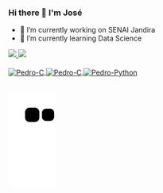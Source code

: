 ### Hi there 👋 I'm José

- 🔭 I’m currently working on SENAI Jandira
- 🌱 I’m currently learning Data Science

<div>
  <a href="https://github.com/JoseWRPereira">
  <img height="175em" src="https://github-readme-stats.vercel.app/api?username=JoseWRPereira&show_icons=true&theme=midnight-purple&include_all_commits=true&count_private=true"/>
  <img height="175em" src="https://github-readme-stats.vercel.app/api/top-langs/?username=JoseWRPereira&layout=compact&langs_count=7&theme=midnight-purple"/>
</div>
 
<div style="display: inline_block"><br>
  <img align="center" alt="Pedro-C" height="30" width="50" src="https://cdn.jsdelivr.net/gh/devicons/devicon/icons/embeddedc/embeddedc-original.svg">
  <img align="center" alt="Pedro-C" height="30" width="50" src="https://cdn.jsdelivr.net/gh/devicons/devicon/icons/c/c-original.svg">
  <img align="center" alt="Pedro-Python" height="30" width="50" src="https://cdn.jsdelivr.net/gh/devicons/devicon/icons/python/python-original.svg">  
</div>
 
 ##
 
 <div>
  
![Snake animation](https://github.com/JoseWRPereira/JoseWRPereira/blob/output/github-contribution-grid-snake.svg)
  
 </div>
 
